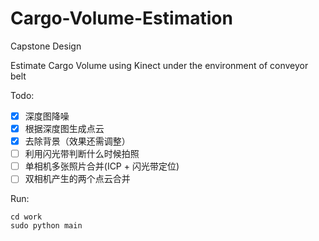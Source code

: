 # Cargo-Volume-Estimation
Capstone Design 

Estimate Cargo Volume using Kinect under the environment of conveyor belt

Todo:
- [x] 深度图降噪
- [x] 根据深度图生成点云
- [x] 去除背景（效果还需调整）
- [ ] 利用闪光带判断什么时候拍照
- [ ] 单相机多张照片合并(ICP + 闪光带定位)
- [ ] 双相机产生的两个点云合并

Run:

<pre><code>cd work
sudo python main
</code></pre>
